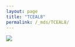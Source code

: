 ```yaml
---
layout: page
title: "TCEAL8"
permalink: /_mds/TCEAL8/
---
```


![](../../algns0/5HSAA107637_aln_report.png?raw=true)